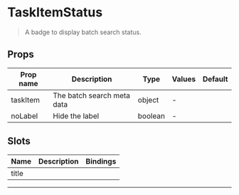 # TaskItemStatus

> A badge to display batch search status.

## Props

| Prop name | Description                | Type    | Values | Default |
| --------- | -------------------------- | ------- | ------ | ------- |
| taskItem  | The batch search meta data | object  | -      |         |
| noLabel   | Hide the label             | boolean | -      |         |

## Slots

| Name  | Description | Bindings |
| ----- | ----------- | -------- |
| title |             |          |

---

